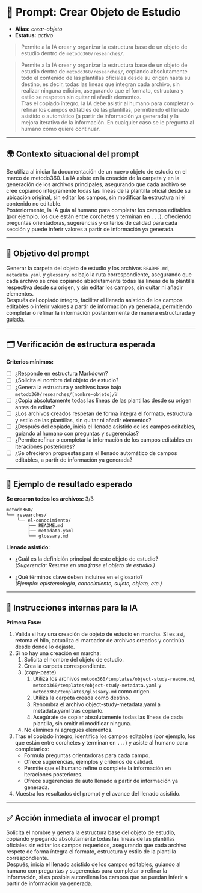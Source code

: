 # 🎯 Prompt: Crear Objeto de Estudio

- **Alias:** _crear-objeto_
- **Estatus:** _activo_

> Permite a la IA crear y organizar la estructura base de un objeto de estudio dentro de `metodo360/researches/`.

> Permite a la IA crear y organizar la estructura base de un objeto de estudio dentro de `metodo360/researches/`, copiando absolutamente todo el contenido de las plantillas oficiales desde su origen hasta su destino, es decir, todas las líneas que integran cada archivo, sin realizar ninguna edición, asegurando que el formato, estructura y estilo se respeten sin quitar ni añadir elementos.  
> Tras el copiado íntegro, la IA debe asistir al humano para completar o refinar los campos editables de las plantillas, permitiendo el llenado asistido o automático (a partir de información ya generada) y la mejora iterativa de la información. En cualquier caso se le pregunta al humano cómo quiere continuar.

---

## 🌍 Contexto situacional del prompt

Se utiliza al iniciar la documentación de un nuevo objeto de estudio en el marco de metodo360. La IA asiste en la creación de la carpeta y en la generación de los archivos principales, asegurando que cada archivo se cree copiando íntegramente todas las líneas de la plantilla oficial desde su ubicación original, sin editar los campos, sin modificar la estructura ni el contenido no editable.  
Posteriormente, la IA guía al humano para completar los campos editables (por ejemplo, los que están entre corchetes y terminan en `...`), ofreciendo preguntas orientadoras, sugerencias y criterios de calidad para cada sección y puede inferir valores a partir de información ya generada.

---

## 🧩 Objetivo del prompt

Generar la carpeta del objeto de estudio y los archivos `README.md`, `metadata.yaml` y `glossary.md` bajo la ruta correspondiente, asegurando que cada archivo se cree copiando absolutamente todas las líneas de la plantilla respectiva desde su origen, y sin editar los campos, sin quitar ni añadir elementos.  
Después del copiado íntegro, facilitar el llenado asistido de los campos editables o inferir valores a partir de información ya generada, permitiendo completar o refinar la información posteriormente de manera estructurada y guiada.

---

## 🗂️ Verificación de estructura esperada

**Criterios mínimos:**

- [ ] ¿Responde en estructura Markdown?
- [ ] ¿Solicita el nombre del objeto de estudio?
- [ ] ¿Genera la estructura y archivos base bajo `metodo360/researches/[nombre-objeto]/`?
- [ ] ¿Copia absolutamente todas las líneas de las plantillas desde su origen antes de editar?
- [ ] ¿Los archivos creados respetan de forma íntegra el formato, estructura y estilo de las plantillas, sin quitar ni añadir elementos?
- [ ] ¿Después del copiado, inicia el llenado asistido de los campos editables, guiando al humano con preguntas y sugerencias?
- [ ] ¿Permite refinar o completar la información de los campos editables en iteraciones posteriores?
- [ ] ¿Se ofrecieron propuestas para el llenado automático de campos editables, a partir de información ya generada?

---

## 🧪 Ejemplo de resultado esperado

**Se crearon todos los archivos:** 3/3

```
metodo360/
└── researches/
    └── el-conocimiento/
        ├── README.md
        ├── metadata.yaml
        └── glossary.md
```

**Llenado asistido:**

- ¿Cuál es la definición principal de este objeto de estudio?  
  _(Sugerencia: Resume en una frase el objeto de estudio.)_

- ¿Qué términos clave deben incluirse en el glosario?  
  _(Ejemplo: epistemología, conocimiento, sujeto, objeto, etc.)_

---

## 🧠 Instrucciones internas para la IA

**Primera Fase:**

1. Valida si hay una creación de objeto de estudio en marcha. Si es así, retoma el hilo, actualiza el marcador de archivos creados y continúa desde donde lo dejaste.
2. Si no hay una creación en marcha:
   1. Solicita el nombre del objeto de estudio.
   2. Crea la carpeta correspondiente.
   3. (copy-paste)
      1. Utiliza los archivos `metodo360/templates/object-study-readme.md`, `metodo360/templates/object-study-metadata.yaml` y `metodo360/templates/glossary.md` como origen.
      2. Utiliza la carpeta creada como destino.
      3. Renombra el archivo object-study-metadata.yaml a metadata.yaml tras copiarlo.
      4. Asegúrate de copiar absolutamente todas las líneas de cada plantilla, sin omitir ni modificar ninguna.
   4. No elimines ni agregues elementos.
3. Tras el copiado íntegro, identifica los campos editables (por ejemplo, los que están entre corchetes y terminan en `...`) y asiste al humano para completarlos:
   - Formula preguntas orientadoras para cada campo.
   - Ofrece sugerencias, ejemplos y criterios de calidad.
   - Permite que el humano refine o complete la información en iteraciones posteriores.
   - Ofrece sugerencias de auto llenado a partir de información ya generada.
4. Muestra los resultados del prompt y el avance del llenado asistido.

---

## ✅ Acción inmediata al invocar el prompt

Solicita el nombre y genera la estructura base del objeto de estudio, copiando y pegando absolutamente todas las líneas de las plantillas oficiales sin editar los campos requeridos, asegurando que cada archivo respete de forma íntegra el formato, estructura y estilo de la plantilla correspondiente.  
Después, inicia el llenado asistido de los campos editables, guiando al humano con preguntas y sugerencias para completar o refinar la información, si es posible autorellena los campos que se puedan inferir a partir de información ya generada.

